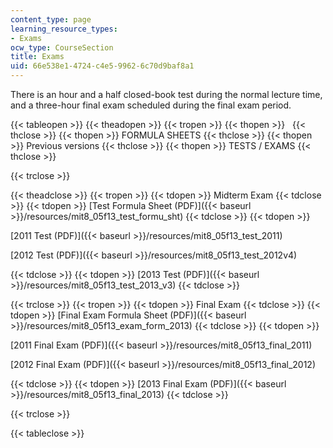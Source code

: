 ```yaml
---
content_type: page
learning_resource_types:
- Exams
ocw_type: CourseSection
title: Exams
uid: 66e538e1-4724-c4e5-9962-6c70d9baf8a1
---
```


There is an hour and a half closed-book test during the normal lecture time, and a three-hour final exam scheduled during the final exam period.

{{< tableopen >}}
{{< theadopen >}}
{{< tropen >}}
{{< thopen >}}
 
{{< thclose >}}
{{< thopen >}}
FORMULA SHEETS
{{< thclose >}}
{{< thopen >}}
Previous versions
{{< thclose >}}
{{< thopen >}}
TESTS / EXAMS
{{< thclose >}}

{{< trclose >}}

{{< theadclose >}}
{{< tropen >}}
{{< tdopen >}}
Midterm Exam
{{< tdclose >}}
{{< tdopen >}}
[Test Formula Sheet (PDF)]({{< baseurl >}}/resources/mit8_05f13_test_formu_sht)
{{< tdclose >}}
{{< tdopen >}}


[2011 Test (PDF)]({{< baseurl >}}/resources/mit8_05f13_test_2011)

[2012 Test (PDF)]({{< baseurl >}}/resources/mit8_05f13_test_2012v4)


{{< tdclose >}}
{{< tdopen >}}
[2013 Test (PDF)]({{< baseurl >}}/resources/mit8_05f13_test_2013_v3)
{{< tdclose >}}

{{< trclose >}}
{{< tropen >}}
{{< tdopen >}}
Final Exam
{{< tdclose >}}
{{< tdopen >}}
[Final Exam Formula Sheet (PDF)]({{< baseurl >}}/resources/mit8_05f13_exam_form_2013)
{{< tdclose >}}
{{< tdopen >}}


[2011 Final Exam (PDF)]({{< baseurl >}}/resources/mit8_05f13_final_2011)

[2012 Final Exam (PDF)]({{< baseurl >}}/resources/mit8_05f13_final_2012)


{{< tdclose >}}
{{< tdopen >}}
[2013 Final Exam (PDF)]({{< baseurl >}}/resources/mit8_05f13_final_2013)
{{< tdclose >}}

{{< trclose >}}

{{< tableclose >}}